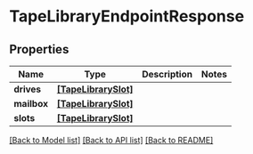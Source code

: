 # TapeLibraryEndpointResponse


## Properties

Name | Type | Description | Notes
------------ | ------------- | ------------- | -------------
**drives** | [**[TapeLibrarySlot]**](TapeLibrarySlot.md) |  | 
**mailbox** | [**[TapeLibrarySlot]**](TapeLibrarySlot.md) |  | 
**slots** | [**[TapeLibrarySlot]**](TapeLibrarySlot.md) |  | 

[[Back to Model list]](../README.md#models) [[Back to API list]](../README.md#api-endpoints) [[Back to README]](../README.md)


